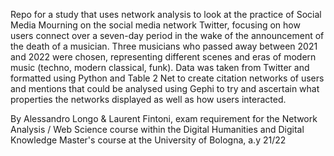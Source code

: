 Repo for a study that uses network analysis to look at the practice of Social Media Mourning
on the social media network Twitter, focusing on how users connect over a seven-day period
in the wake of the announcement of the death of a musician. Three musicians who passed
away between 2021 and 2022 were chosen, representing different scenes and eras of modern
music (techno, modern classical, funk). Data was taken from Twitter and formatted using
Python and Table 2 Net to create citation networks of users and mentions that could be
analysed using Gephi to try and ascertain what properties the networks displayed as well as
how users interacted.

By Alessandro Longo & Laurent Fintoni, exam requirement for the Network Analysis / Web Science course within the Digital Humanities and Digital Knowledge Master's course at the University of Bologna, a.y 21/22
